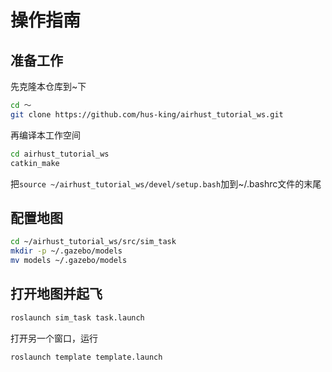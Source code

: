 # 操作指南

## 准备工作
先克隆本仓库到~下
```bash
cd ～
git clone https://github.com/hus-king/airhust_tutorial_ws.git
```

再编译本工作空间
```bash
cd airhust_tutorial_ws
catkin_make
```
把`source ~/airhust_tutorial_ws/devel/setup.bash`加到~/.bashrc文件的末尾

## 配置地图
```bash
cd ~/airhust_tutorial_ws/src/sim_task
mkdir -p ~/.gazebo/models
mv models ~/.gazebo/models
```

## 打开地图并起飞
```bash
roslaunch sim_task task.launch
```
打开另一个窗口，运行
```bash
roslaunch template template.launch
```

